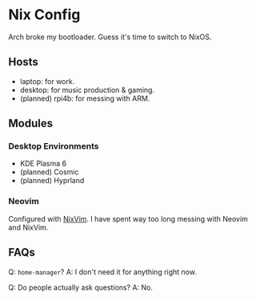 # Nix Config

Arch broke my bootloader. Guess it's time to switch to NixOS.

## Hosts

- laptop: for work.
- desktop: for music production & gaming.
- (planned) rpi4b: for messing with ARM.

## Modules

### Desktop Environments

- KDE Plasma 6
- (planned) Cosmic
- (planned) Hyprland

### Neovim

Configured with [NixVim](https://github.com/nix-community/nixvim).
I have spent way too long messing with Neovim and NixVim.

## FAQs

Q: `home-manager`?
A: I don't need it for anything right now.

Q: Do people actually ask questions?
A: No.

